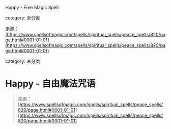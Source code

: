 Happy - Free Magic Spell

category: 未分类

来源：[https://www.spellsofmagic.com/spells/spiritual_spells/peace_spells/820/page.html#0001-01-01](https://www.spellsofmagic.com/spells/spiritual_spells/peace_spells/820/page.html#0001-01-01)

category: 未分类

# Happy - 自由魔法咒语

> 来源：[https://www.spellsofmagic.com/spells/spiritual_spells/peace_spells/820/page.html#0001-01-01](https://www.spellsofmagic.com/spells/spiritual_spells/peace_spells/820/page.html#0001-01-01)
